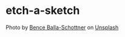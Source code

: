 # etch-a-sketch

Photo by <a href="https://unsplash.com/fr/@ballaschottner?utm_source=unsplash&utm_medium=referral&utm_content=creditCopyText">Bence Balla-Schottner</a> on <a href="https://unsplash.com/photos/9duHH_ZLCs4?utm_source=unsplash&utm_medium=referral&utm_content=creditCopyText">Unsplash</a>
  